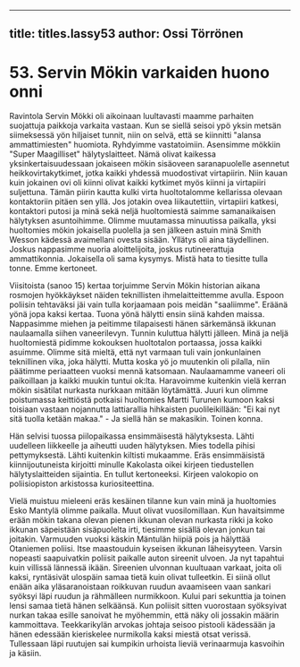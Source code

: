 
---

title: titles.lassy53
author: Ossi Törrönen
---


    
# 53. Servin Mökin varkaiden huono onni

Ravintola Servin Mökki oli aikoinaan luultavasti maamme parhaiten suojattuja paikkoja varkaita 
vastaan. Kun se siellä seisoi ypö yksin metsän siimeksessä yön hiljaiset tunnit, niin on selvä, että se 
kiinnitti "alansa ammattimiesten" huomiota. Ryhdyimme vastatoimiin. Asensimme mökkiin "Super 
Maagilliset" hälytyslaitteet. Nämä olivat kaikessa yksinkertaisuudessaan jokaiseen mökin sisäoveen 
saranapuolelle asennetut heikkovirtakytkimet, jotka kaikki yhdessä muodostivat virtapiirin. Niin kauan 
kuin jokainen ovi oli kiinni olivat kaikki kytkimet myös kiinni ja virtapiiri suljettuna. Tämän piirin 
kautta kulki virta huoltotalomme kellarissa olevaan kontaktoriin pitäen sen yllä. Jos jotakin ovea 
liikautettiin, virtapiiri katkesi, kontaktori putosi ja minä sekä neljä huoltomiestä saimme samanaikaisen 
hälytyksen asuntoihimme. Olimme muutamassa minuutissa paikalla, yksi huoltomies mökin jokaisella 
puolella ja sen jälkeen astuin minä Smith Wesson kädessä avaimellani ovesta sisään. Yllätys oli aina 
täydellinen. Joskus nappasimme nuoria aloittelijoita, joskus rutineerattuja ammattikonnia. Jokaisella oli 
sama kysymys. Mistä hata to tiesitte tulla tonne. Emme kertoneet.

Viisitoista (sanoo 15) kertaa torjuimme Servin Mökin historian aikana rosmojen hyökkäykset näiden 
teknillisten ihmelaitteittemme avulla. Espoon poliisin tehtaväksi jäi vain tulla korjaamaan pois meidän 
"saaliimme". Eräänä yönä jopa kaksi kertaa. Tuona yönä hälytti ensin siinä kahden maissa. 
Nappasimme miehen ja peitimme tilapaisesti hänen särkemänsä ikkunan naulaamalla siihen 
vaneerilevyn. Tunnin kuluttua hälytti jälleen. Minä ja neljä huoltomiestä pidimme kokouksen 
huoltotalon portaassa, jossa kaikki asuimme. Olimme sitä mieltä, että nyt varmaan tuli vain 
jonkunlainen teknillinen vika, joka hälytti. Mutta koska yö jo muutenkin oli pilalla, niin päätimme 
periaatteen vuoksi mennä katsomaan. Naulaamamme vaneeri oli paikoillaan ja kaikki muukin tuntui 
ok:lta. Haravoimme kuitenkin vielä kerran mökin sisätilat nurkasta nurkkaan mitään löytämättä. Juuri 
kun olimme poistumassa keittiöstä potkaisi huoltomies Martti Turunen kumoon kaksi toisiaan vastaan 
nojannutta lattiarallia hihkaisten puolileikillään: "Ei kai nyt sitä tuolla ketään makaa." - Ja siellä hän se 
makasikin. Toinen konna.

Hän selvisi tuossa piilopaikassa ensimmäisestä hälytyksesta. Lähti uudelleen liikkeelle ja aiheutti 
uuden hälytyksen. Mies todella pihisi pettymyksestä. Lähti kuitenkin kiltisti mukaamme. Eräs 
ensimmäisistä kiinnijoutuneista kirjoitti minulle Kakolasta oikei kirjeen tiedustellen hälytyslaitteiden 
sijaintia. En tullut kertoneeksi. Kirjeen valokopio on poliisiopiston arkistossa kuriositeettina.

Vielä muistuu mieleeni eräs kesäinen tilanne kun vain minä ja huoltomies Esko Mantylä olimme 
paikalla. Muut olivat vuosilomillaan. Kun havaitsimme erään mökin takana olevan pienen ikkunan 
olevan nurkasta rikki ja koko ikkunan säpeistään sisäpuolelta irti, tiesimme sisällä olevan jonkun tai 
joitakin. Varmuuden vuoksi käskin Mäntulän hiipiä pois ja hälyttää Otaniemen poliisi. Itse 
maastouduin kyseisen ikkunan läheisyyteen. Varsin nopeasti saapuivatkin poliisit paikalle auton 
sireenit ulvoen. Ja nyt tapahtui kuin villissä lännessä ikään. Sireenien ulvonnan kuultuaan varkaat, joita 
oli kaksi, ryntäsivät ulospäin samaa tietä kuin olivat tulleetkin. Ei siinä ollut enään aika yläsaranoistaan 
roikkuvan ruudun avaamiseen vaan sankari syöksyi läpi ruudun ja rähmälleen nurmikkoon. Kului pari 
sekunttia ja toinen lensi samaa tietä hänen selkäänsä. Kun poliisit sitten vuorostaan syöksyivat nurkan 
takaa esille sanoivat he myöhemmin, että näky oli jossakin määrin kammoittava. Teekkarikylän 
arvokas johtaja seisoo pistooli kädessään ja hänen edessään kieriskelee nurmikolla kaksi miestä otsat 
verissä. Tullessaan läpi ruutujen sai kumpikin urhoista lieviä verinaarmuja kasvoihin ja käsiin.
